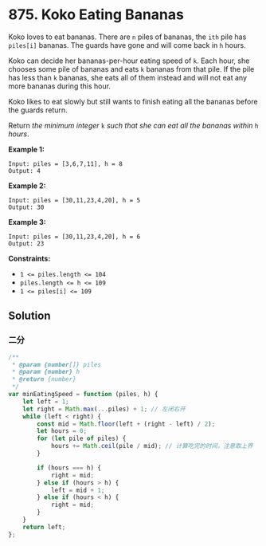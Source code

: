 # 875. Koko Eating Bananas

Koko loves to eat bananas. There are `n` piles of bananas, the `ith` pile has `piles[i]` bananas. The guards have gone and will come back in `h` hours.

Koko can decide her bananas-per-hour eating speed of `k`. Each hour, she chooses some pile of bananas and eats `k` bananas from that pile. If the pile has less than `k` bananas, she eats all of them instead and will not eat any more bananas during this hour.

Koko likes to eat slowly but still wants to finish eating all the bananas before the guards return.

Return _the minimum integer_ `k` _such that she can eat all the bananas within_ `h` _hours_.

**Example 1:**

```
Input: piles = [3,6,7,11], h = 8
Output: 4
```

**Example 2:**

```
Input: piles = [30,11,23,4,20], h = 5
Output: 30
```

**Example 3:**

```
Input: piles = [30,11,23,4,20], h = 6
Output: 23
```

**Constraints:**

-   `1 <= piles.length <= 104`
-   `piles.length <= h <= 109`
-   `1 <= piles[i] <= 109`

## Solution

### 二分

```javascript
/**
 * @param {number[]} piles
 * @param {number} h
 * @return {number}
 */
var minEatingSpeed = function (piles, h) {
    let left = 1;
    let right = Math.max(...piles) + 1; // 左闭右开
    while (left < right) {
        const mid = Math.floor(left + (right - left) / 2);
        let hours = 0;
        for (let pile of piles) {
            hours += Math.ceil(pile / mid); // 计算吃完的时间，注意取上界
        }

        if (hours === h) {
            right = mid;
        } else if (hours > h) {
            left = mid + 1;
        } else if (hours < h) {
            right = mid;
        }
    }
    return left;
};
```

